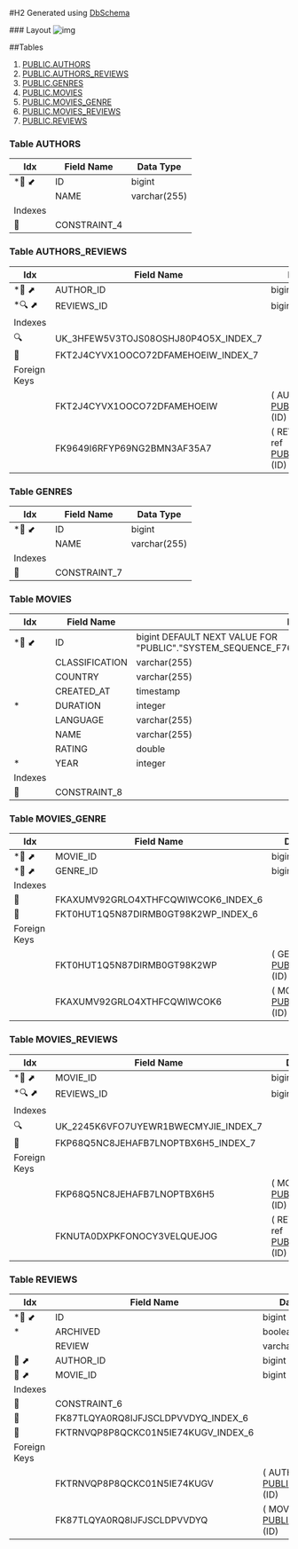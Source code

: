 #H2
Generated using [DbSchema](https://dbschema.com)




<a name='layout1'>### Layout
![img](Database_Schemaayout.svg)


##Tables

1. [PUBLIC.AUTHORS](#PUBLIC.AUTHORS) 
2. [PUBLIC.AUTHORS_REVIEWS](#PUBLIC.AUTHORS_REVIEWS) 
3. [PUBLIC.GENRES](#PUBLIC.GENRES) 
4. [PUBLIC.MOVIES](#PUBLIC.MOVIES) 
5. [PUBLIC.MOVIES_GENRE](#PUBLIC.MOVIES_GENRE) 
6. [PUBLIC.MOVIES_REVIEWS](#PUBLIC.MOVIES_REVIEWS) 
7. [PUBLIC.REVIEWS](#PUBLIC.REVIEWS) 

### Table AUTHORS 
| Idx | Field Name | Data Type |
|---|---|---|
| *🔑 ⬋ | <a name='PUBLIC.AUTHORS_ID'>ID</a>| bigint  |
|  | <a name='PUBLIC.AUTHORS_NAME'>NAME</a>| varchar&#40;255&#41;  |
| Indexes |
| 🔑 | CONSTRAINT&#95;4 || ON ID|


### Table AUTHORS_REVIEWS 
| Idx | Field Name | Data Type |
|---|---|---|
| *🔎 ⬈ | <a name='PUBLIC.AUTHORS_REVIEWS_AUTHOR_ID'>AUTHOR&#95;ID</a>| bigint  |
| *🔍 ⬈ | <a name='PUBLIC.AUTHORS_REVIEWS_REVIEWS_ID'>REVIEWS&#95;ID</a>| bigint  |
| Indexes |
| 🔍  | UK&#95;3HFEW5V3TOJS08OSHJ80P4O5X&#95;INDEX&#95;7 || ON REVIEWS&#95;ID|
| 🔎  | FKT2J4CYVX1OOCO72DFAMEHOEIW&#95;INDEX&#95;7 || ON AUTHOR&#95;ID|
| Foreign Keys |
|  | FKT2J4CYVX1OOCO72DFAMEHOEIW | ( AUTHOR&#95;ID ) ref [PUBLIC&#46;AUTHORS](#AUTHORS) (ID) |
|  | FK9649I6RFYP69NG2BMN3AF35A7 | ( REVIEWS&#95;ID ) ref [PUBLIC&#46;REVIEWS](#REVIEWS) (ID) |


### Table GENRES 
| Idx | Field Name | Data Type |
|---|---|---|
| *🔑 ⬋ | <a name='PUBLIC.GENRES_ID'>ID</a>| bigint  |
|  | <a name='PUBLIC.GENRES_NAME'>NAME</a>| varchar&#40;255&#41;  |
| Indexes |
| 🔑 | CONSTRAINT&#95;7 || ON ID|


### Table MOVIES 
| Idx | Field Name | Data Type |
|---|---|---|
| *🔑 ⬋ | <a name='PUBLIC.MOVIES_ID'>ID</a>| bigint  DEFAULT NEXT VALUE FOR "PUBLIC"."SYSTEM_SEQUENCE_F761F1A9_53AA_4674_9A2C_0753909D436B" |
|  | <a name='PUBLIC.MOVIES_CLASSIFICATION'>CLASSIFICATION</a>| varchar&#40;255&#41;  |
|  | <a name='PUBLIC.MOVIES_COUNTRY'>COUNTRY</a>| varchar&#40;255&#41;  |
|  | <a name='PUBLIC.MOVIES_CREATED_AT'>CREATED&#95;AT</a>| timestamp  |
| *| <a name='PUBLIC.MOVIES_DURATION'>DURATION</a>| integer  |
|  | <a name='PUBLIC.MOVIES_LANGUAGE'>LANGUAGE</a>| varchar&#40;255&#41;  |
|  | <a name='PUBLIC.MOVIES_NAME'>NAME</a>| varchar&#40;255&#41;  |
|  | <a name='PUBLIC.MOVIES_RATING'>RATING</a>| double  |
| *| <a name='PUBLIC.MOVIES_YEAR'>YEAR</a>| integer  |
| Indexes |
| 🔑 | CONSTRAINT&#95;8 || ON ID|


### Table MOVIES_GENRE 
| Idx | Field Name | Data Type |
|---|---|---|
| *🔎 ⬈ | <a name='PUBLIC.MOVIES_GENRE_MOVIE_ID'>MOVIE&#95;ID</a>| bigint  |
| *🔎 ⬈ | <a name='PUBLIC.MOVIES_GENRE_GENRE_ID'>GENRE&#95;ID</a>| bigint  |
| Indexes |
| 🔎  | FKAXUMV92GRLO4XTHFCQWIWCOK6&#95;INDEX&#95;6 || ON MOVIE&#95;ID|
| 🔎  | FKT0HUT1Q5N87DIRMB0GT98K2WP&#95;INDEX&#95;6 || ON GENRE&#95;ID|
| Foreign Keys |
|  | FKT0HUT1Q5N87DIRMB0GT98K2WP | ( GENRE&#95;ID ) ref [PUBLIC&#46;GENRES](#GENRES) (ID) |
|  | FKAXUMV92GRLO4XTHFCQWIWCOK6 | ( MOVIE&#95;ID ) ref [PUBLIC&#46;MOVIES](#MOVIES) (ID) |


### Table MOVIES_REVIEWS 
| Idx | Field Name | Data Type |
|---|---|---|
| *🔎 ⬈ | <a name='PUBLIC.MOVIES_REVIEWS_MOVIE_ID'>MOVIE&#95;ID</a>| bigint  |
| *🔍 ⬈ | <a name='PUBLIC.MOVIES_REVIEWS_REVIEWS_ID'>REVIEWS&#95;ID</a>| bigint  |
| Indexes |
| 🔍  | UK&#95;2245K6VFO7UYEWR1BWECMYJIE&#95;INDEX&#95;7 || ON REVIEWS&#95;ID|
| 🔎  | FKP68Q5NC8JEHAFB7LNOPTBX6H5&#95;INDEX&#95;7 || ON MOVIE&#95;ID|
| Foreign Keys |
|  | FKP68Q5NC8JEHAFB7LNOPTBX6H5 | ( MOVIE&#95;ID ) ref [PUBLIC&#46;MOVIES](#MOVIES) (ID) |
|  | FKNUTA0DXPKFONOCY3VELQUEJOG | ( REVIEWS&#95;ID ) ref [PUBLIC&#46;REVIEWS](#REVIEWS) (ID) |


### Table REVIEWS 
| Idx | Field Name | Data Type |
|---|---|---|
| *🔑 ⬋ | <a name='PUBLIC.REVIEWS_ID'>ID</a>| bigint  |
| *| <a name='PUBLIC.REVIEWS_ARCHIVED'>ARCHIVED</a>| boolean  |
|  | <a name='PUBLIC.REVIEWS_REVIEW'>REVIEW</a>| varchar&#40;255&#41;  |
| 🔎 ⬈ | <a name='PUBLIC.REVIEWS_AUTHOR_ID'>AUTHOR&#95;ID</a>| bigint  |
| 🔎 ⬈ | <a name='PUBLIC.REVIEWS_MOVIE_ID'>MOVIE&#95;ID</a>| bigint  |
| Indexes |
| 🔑 | CONSTRAINT&#95;6 || ON ID|
| 🔎  | FK87TLQYA0RQ8IJFJSCLDPVVDYQ&#95;INDEX&#95;6 || ON MOVIE&#95;ID|
| 🔎  | FKTRNVQP8P8QCKC01N5IE74KUGV&#95;INDEX&#95;6 || ON AUTHOR&#95;ID|
| Foreign Keys |
|  | FKTRNVQP8P8QCKC01N5IE74KUGV | ( AUTHOR&#95;ID ) ref [PUBLIC&#46;AUTHORS](#AUTHORS) (ID) |
|  | FK87TLQYA0RQ8IJFJSCLDPVVDYQ | ( MOVIE&#95;ID ) ref [PUBLIC&#46;MOVIES](#MOVIES) (ID) |



